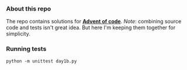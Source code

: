 ### About this repo
The repo contains solutions for [**Advent of code**](https://adventofcode.com/2021/).
_Note_: combining source code and tests isn't great idea. But here I'm keeping them together for simplicity.

### Running tests
```shell
python -m unittest day1b.py
```